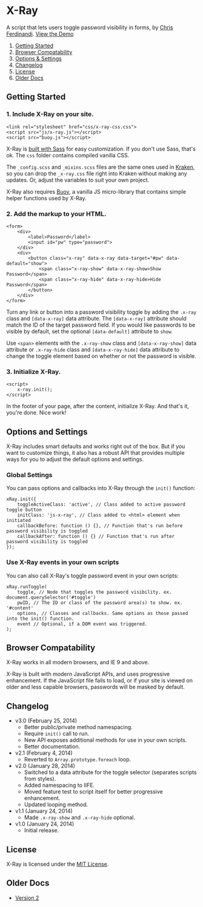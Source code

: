 # X-Ray
A script that lets users toggle password visibility in forms, by [Chris Ferdinandi](http://gomakethings.com). [View the Demo](http://cferdinandi.github.io/x-ray/)

1. [Getting Started](#getting-started)
2. [Browser Compatability](#browser-compatability)
3. [Options & Settings](#options-and-settings)
4. [Changelog](#changelog)
5. [License](#license)
6. [Older Docs](#older-docs)



## Getting Started

### 1. Include X-Ray on your site.

	<link rel="stylesheet" href="css/x-ray-css.css">
	<script src="js/x-ray.js"></script>
	<script src="buoy.js"></script>

X-Ray is [built with Sass](http://sass-lang.com/) for easy customization. If you don't use Sass, that's ok. The `css` folder contains compiled vanilla CSS.

The `_config.scss` and `_mixins.scss` files are the same ones used in [Kraken](http://cferdinandi.github.io/kraken/), so you can drop the `_x-ray.css` file right into Kraken without making any updates. Or, adjust the variables to suit your own project.

X-Ray also requires [Buoy](http://cferdinandi.github.io/buoy/), a vanilla JS micro-library that contains simple helper functions used by X-Ray.

### 2. Add the markup to your HTML.

	<form>
		<div>
			<label>Password</label>
			<input id="pw" type="password">
		</div>
		<div>
			<button class="x-ray" data-x-ray data-target="#pw" data-default="show">
				<span class="x-ray-show" data-x-ray-show>Show Password</span>
				<span class="x-ray-hide" data-x-ray-hide>Hide Password</span>
			</button>
		</div>
	</form>

Turn any link or button into a password visibility toggle by adding the `.x-ray` class and `[data-x-ray]` data attribute. The `[data-x-ray]` attribute should match the ID of the target password field. If you would like passwords to be visible by default, set the optional `[data-default]` attribute to `show`.

Use `<span>` elements with the `.x-ray-show` class and `[data-x-ray-show]` data attribute or `.x-ray-hide` class and `[data-x-ray-hide]` data attribute to change the toggle element based on whether or not the password is visible.

### 3. Initialize X-Ray.

	<script>
		x-ray.init();
	</script>

In the footer of your page, after the content, initialize X-Ray. And that's it, you're done. Nice work!



## Options and Settings

X-Ray includes smart defaults and works right out of the box. But if you want to customize things, it also has a robust API that provides multiple ways for you to adjust the default options and settings.

### Global Settings

You can pass options and callbacks into X-Ray through the `init()` function:

	xRay.init({
		toggleActiveClass: 'active', // Class added to active password toggle button
		initClass: 'js-x-ray', // Class added to <html> element when initiated
		callbackBefore: function () {}, // Function that's run before password visibility is toggled
		callbackAfter: function () {} // Function that's run after password visibility is toggled
	});

### Use X-Ray events in your own scripts

You can also call X-Ray's toggle password event in your own scripts:

	xRay.runToggle(
		toggle, // Node that toggles the password visibility. ex. document.querySelector('#toggle')
		pwID, // The ID or class of the password area(s) to show. ex. '#content'
		options, // Classes and callbacks. Same options as those passed into the init() function.
		event // Optional, if a DOM event was triggered.
	);



## Browser Compatability

X-Ray works in all modern browsers, and IE 9 and above.

X-Ray is built with modern JavaScript APIs, and uses progressive enhancement. If the JavaScript file fails to load, or if your site is viewed on older and less capable browsers, passwords will be masked by default.



## Changelog
* v3.0 (February 25, 2014)
  * Better public/private method namespacing.
  * Require `init()` call to run.
  * New API exposes additional methods for use in your own scripts.
  * Better documentation.
* v2.1 (February 4, 2014)
  * Reverted to `Array.prototype.foreach` loop.
* v2.0 (January 28, 2014)
  * Switched to a data attribute for the toggle selector (separates scripts from styles).
  * Added namespacing to IIFE.
  * Moved feature test to script itself for better progressive enhancement.
  * Updated looping method.
* v1.1 (January 24, 2014)
  * Made `.x-ray-show` and `.x-ray-hide` optional.
* v1.0 (January 24, 2014)
  * Initial release.



## License
X-Ray is licensed under the [MIT License](http://gomakethings.com/mit/).



## Older Docs

* [Version 2](http://cferdinandi.github.io/x-ray/archive/v2/)